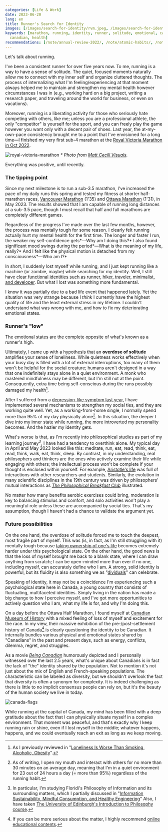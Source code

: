 ```yaml
---
categories: [Life & Work]
date: 2023-06-20
lang: en
title: Runner's Search for Identity
images: [/images/search-for-identity/rvm.jpeg, /images/search-for-identity/canada.jpeg]
keywords: [marathon, running, identity, runner, solitude, emotional, canada, loneliness,
  canadian, health]
recommendations: [/note/annual-review-2022/, /note/atomic-habits/, /note/canadian-mental-health-week-2022/]
---
```


Let's talk about running.

I've been a consistent runner for over five years now. To me, running is a way to have a sense of solitude. The quiet, focused moments naturally allow me to connect with my inner self and organize cluttered thoughts. The process of internalizing what I'm feeling/experiencing at that moment always helped me to maintain and strengthen my mental health however circumstances I was in (e.g., working hard on a big project, writing a research paper, and traveling around the world for business, or even on vacations).

Moreover, running is a liberating activity for those who seriously hate competing with others, like me; unless you are a professional athlete, the only "competitor" is yourself for the sport, and you can freely play the game however you want only with a decent pair of shoes. Last year, the at-my-own-pace consistency brought me to a point that I've envisioned for a long time&mdash;I finished my very first sub-4 marathon at the [Royal Victoria Marathon in Oct 2022](https://startlinetiming.com/en/races/2022/victoriamarathon/view/1007).

![royal-victoria-marathon](/images/search-for-identity/rvm.jpeg)
_\* Photo from [Matt Cecill Visuals](https://mattcecill.smugmug.com/2022-Royal-Victoria-Marathon/i-kdzwD9b)._

Everything was positive, until recently.

### The tipping point

Since my next milestone is to run a sub-3.5 marathon, I've increased the pace of my daily runs this spring and tested my fitness at shorter half-marathon races, [Vancouver Marathon](https://www.sportstats.one/display-results.xhtml?raceid=118168&status=results&bib=20432) (1'35) and [Ottawa Marathon](https://www.sportstats.ca/display-results.xhtml?raceid=118517&status=results&bib=8832) (1'31), in May 2023. The results showed that I am capable of running long distances at a sub-3.5 pace, though I must recall that half and full marathons are completely different games.

Regardless of the progress I've made over the last few months, however, the process was mentally tough for some reason. I clearly felt running actually hurt my mental health for the first time. The longer and faster I run, the weaker my self-confidence gets*&mdash;Why am I doing this?* I also found significant mood swings during the period*&mdash;What is the meaning of my life, really?* And I felt like the physical motion is detached from my consciousness*&mdash;Who am I?*

In short, I suddenly lost myself while running, and I just kept running like a machine (or zombie, maybe) while searching for my identity. Well, I still have [clear functional identities such as runner, hiker, traveler, minimalist, and developer](/note/atomic-habits/). But what I lost was something more fundamental.

I know it was partially due to a bad life event that happened lately. Yet the situation was very strange because I *think* I currently have the highest quality of life and the least external stress in my lifetime. I couldn't understand what was wrong with me, and how to fix my deteriorating emotional states.

### Runner's "low"

The emotional states are the complete opposite of what's known as a runner's high.

Ultimately, I came up with a hypothesis that an **overdose of solitude** amplifies your sense of loneliness. While quietness works effectively when your busy day is filled with a lot of external interruptions, too many of them won't be helpful for the social creature; humans aren't designed in a way that one indefinitely stays alone in a quiet environment. A monk who mastered mindfulness may be different, but I'm still not at the point. Consequently, extra time being self-conscious during the runs possibly damaged my health[^1].

After I suffered from a [depression-like symptom last year](/note/canadian-mental-health-week-2022/), I have implemented several mechanisms to strengthen my social ties, and they are working quite well. Yet, as a working-from-home single, I normally spend more than 95% of my day physically alone[^2]. In this situation, the deeper I dive into my inner state while running, the more introverted my personality becomes. And the hazier my identity gets.

What's worse is that, as I'm recently into philosophical studies as part of my learning journey[^3], I have had a tendency to overthink alone. My typical day in April and May 2023 looked like this: meditate, run, eat, read, think, eat, read, think, walk, eat, think, sleep. By contrast, in my understanding, real philosophers and thinkers are the ones who actively examine their life while engaging with others; the intellectual process won't be complete if your thought is enclosed within yourself. For example, [Aristotle's life](https://plato.stanford.edu/entries/aristotle/#AriLif) was full of interactions with other researchers and students. Similarly, the evolution in many scientific disciplines in the 19th century was driven by philosophers' mutual interactions as *[The Philosophical Breakfast Club](https://www.goodreads.com/review/show/5595979897)* illustrated.

No matter how many benefits aerobic exercises could bring, moderation is key to balancing stimulus and comfort, and solo activities won't play a meaningful role unless these are accompanied by social ties. That's my assumption, though I haven't had a chance to validate the argument yet.

### Future possibilities

On the one hand, the overdose of solitude forced me to touch the deepest, most fragile part of myself. This was (is, in fact, as I'm still struggling with it) mentally tough because [taking ownership of one's life](/note/autonomy-and-life/) becomes extremely harder under this psychological state. On the other hand, the good news is that the loss of myself brought me back to a blank state, where I can draw anything from scratch; I can be open-minded more than ever if no one, including myself, can accurately define who I am. A strong, solid identity is powerful, but its fluidity is also something we as "[dividuals](/note/dividual-in-recsys/)" can celebrate.

Speaking of identity, it may not be a coincidence I'm experiencing such a psychological state here in Canada, a young country that consists of fluctuating, multifaceted identities. Simply living in the nation has made a big change to how I perceive myself, and I've got more opportunities to actively question who I am, what my life is for, and why I'm doing this.

On a day before the Ottawa Half Marathon, I found myself at [Canadian Museum of History](https://www.historymuseum.ca/) with a mixed feeling of loss of myself and excitement for the race. In my view, their massive exhibition of the pre-/post-settlement history of Canada[^4] is clearly questioning the identity to be Canadian. It internally bundles various physical and emotional states shared by "Canadians" in the past and present days, such as energy, conflicts, dilemma, regret, and struggles.

As a movie *[Being Canadian](https://www.imdb.com/title/tt1723659/)* humorously depicted and I personally witnessed over the last 2.5 years, what's unique about Canadians is in fact the lack of "the" identity shared by the population. Not to mention it's not just about the mix of English and French-speaking populations. The characteristic can be labeled as diversity, but we shouldn't overlook the fact that diversity is often a synonym for complexity. It is indeed challenging as there is little to no implicit consensus people can rely on, but it's the beauty of the human society we live in today.

![canada-flags](/images/search-for-identity/canada.jpeg)

While running at the capital of Canada, my mind has been filled with a deep gratitude about the fact that I can physically situate myself in a complex environment. That moment was peaceful, and that's exactly why I keep running rain or shine, even if I lost myself in the middle; whatever happens, happens, and we could eventually reach an exit as long as we keep moving.

[^1]: As I previously reviewed in "[Loneliness Is Worse Than Smoking, Alcoholic, Obesity](/note/loneliness/)".
[^2]: As of writing, I open my mouth and interact with others for no more than 30 minutes on an average day, meaning that I'm in a quiet environment for 23 out of 24 hours a day (= more than 95%) regardless of the running habit.
[^3]: In particular, I'm studying Floridi's Philosophy of Information and its surrounding matters, which I partially discussed in "[Information Sustainability, Mindful Consumption, and Healthy Engineering](/note/information-diet/)" Also, I have taken [The University of Edinburgh's Introduction to Philosophy course](https://www.coursera.org/account/accomplishments/certificate/5TZNN26PQGEV).
[^4]: If you can be more serious about the matter, I highly recommend [online educational contents](/note/indigenous-canada-mid-term/).
